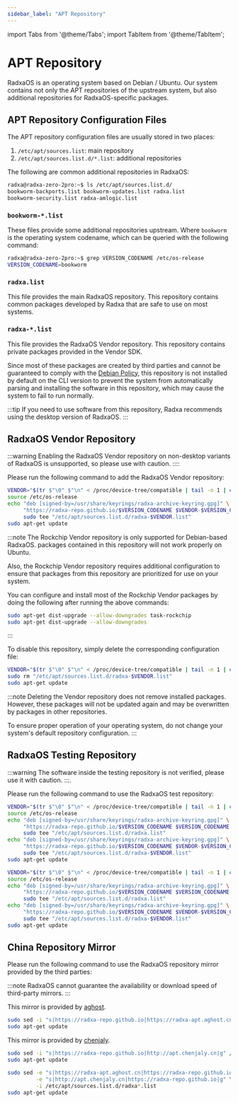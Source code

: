 ```yaml
---
sidebar_label: "APT Repository"
---
```


import Tabs from '@theme/Tabs';
import TabItem from '@theme/TabItem';

# APT Repository

RadxaOS is an operating system based on Debian / Ubuntu. Our system contains not only the APT repositories of the upstream system, but also additional repositories for RadxaOS-specific packages.

## APT Repository Configuration Files

The APT repository configuration files are usually stored in two places:

1. `/etc/apt/sources.list`: main repository
2. `/etc/apt/sources.list.d/*.list`: additional repositories

The following are common additional repositories in RadxaOS:

```bash
radxa@radxa-zero-2pro:~$ ls /etc/apt/sources.list.d/
bookworm-backports.list bookworm-updates.list radxa.list
bookworm-security.list radxa-amlogic.list
```

### `bookworm-*.list`

These files provide some additional repositories upstream. Where `bookworm` is the operating system codename, which can be queried with the following command:

```bash
radxa@radxa-zero-2pro:~$ grep VERSION_CODENAME /etc/os-release
VERSION_CODENAME=bookworm
```

### `radxa.list`

This file provides the main RadxaOS repository. This repository contains common packages developed by Radxa that are safe to use on most systems.

### `radxa-*.list`

This file provides the RadxaOS Vendor repository. This repository contains private packages provided in the Vendor SDK.

Since most of these packages are created by third parties and cannot be guaranteed to comply with the [Debian Policy](https://www.debian.org/doc/debian-policy/), this repository is not installed by default on the CLI version to prevent the system from automatically parsing and installing the software in this repository, which may cause the system to fail to run normally.

:::tip
If you need to use software from this repository, Radxa recommends using the desktop version of RadxaOS.
:::

## RadxaOS Vendor Repository

<Tabs queryString="vendor-repo">
  <TabItem value="enable" label="Enable">

:::warning
Enabling the RadxaOS Vendor repository on non-desktop variants of RadxaOS is unsupported, so please use with caution.
::::

Please run the following command to add the RadxaOS Vendor repository:

```bash
VENDOR="$(tr $"\0" $"\n" < /proc/device-tree/compatible | tail -n 1 | cut -d "," -f 1)"
source /etc/os-release
echo "deb [signed-by=/usr/share/keyrings/radxa-archive-keyring.gpg]" \
     "https://radxa-repo.github.io/$VERSION_CODENAME $VENDOR-$VERSION_CODENAME main" | \
     sudo tee "/etc/apt/sources.list.d/radxa-$VENDOR.list"
sudo apt-get update
```

:::note
The Rockchip Vendor repository is only supported for Debian-based RadxaOS. packages contained in this repository will not work properly on Ubuntu.

Also, the Rockchip Vendor repository requires additional configuration to ensure that packages from this repository are prioritized for use on your system.

You can configure and install most of the Rockchip Vendor packages by doing the following after running the above commands:

```bash
sudo apt-get dist-upgrade --allow-downgrades task-rockchip
sudo apt-get dist-upgrade --allow-downgrades
```

:::

  </TabItem>
  <TabItem value="disable" label="Disable">

To disable this repository, simply delete the corresponding configuration file:

```bash
VENDOR="$(tr $"\0" $"\n" < /proc/device-tree/compatible | tail -n 1 | cut -d "," -f 1)"
sudo rm "/etc/apt/sources.list.d/radxa-$VENDOR.list"
sudo apt-get update
```

:::note
Deleting the Vendor repository does not remove installed packages. However, these packages will not be updated again and may be overwritten by packages in other repositories.

To ensure proper operation of your operating system, do not change your system's default repository configuration.
:::

  </TabItem>
</Tabs>

## RadxaOS Testing Repository

<Tabs queryString="test-repo">
  <TabItem value="enable" label="Enable">

:::warning
The software inside the testing repository is not verified, please use it with caution.
:::.

Please run the following command to use the RadxaOS test repository:

```bash
VENDOR="$(tr $"\0" $"\n" < /proc/device-tree/compatible | tail -n 1 | cut -d "," -f 1)"
source /etc/os-release
echo "deb [signed-by=/usr/share/keyrings/radxa-archive-keyring.gpg]" \
     "https://radxa-repo.github.io/$VERSION_CODENAME $VERSION_CODENAME-test main" | \
     sudo tee "/etc/apt/sources.list.d/radxa.list"
echo "deb [signed-by=/usr/share/keyrings/radxa-archive-keyring.gpg]" \
     "https://radxa-repo.github.io/$VERSION_CODENAME $VENDOR-$VERSION_CODENAME-test main" | \
     sudo tee "/etc/apt/sources.list.d/radxa-$VENDOR.list"
sudo apt-get update
```

  </TabItem>
  <TabItem value="disable" label="Disable">

```bash
VENDOR="$(tr $"\0" $"\n" < /proc/device-tree/compatible | tail -n 1 | cut -d "," -f 1)"
source /etc/os-release
echo "deb [signed-by=/usr/share/keyrings/radxa-archive-keyring.gpg]" \
     "https://radxa-repo.github.io/$VERSION_CODENAME $VERSION_CODENAME main" | \
     sudo tee "/etc/apt/sources.list.d/radxa.list"
echo "deb [signed-by=/usr/share/keyrings/radxa-archive-keyring.gpg]" \
     "https://radxa-repo.github.io/$VERSION_CODENAME $VENDOR-$VERSION_CODENAME main" | \
     sudo tee "/etc/apt/sources.list.d/radxa-$VENDOR.list"
sudo apt-get update
```

  </TabItem>
</Tabs>

## China Repository Mirror

Please run the following command to use the RadxaOS repository mirror provided by the third parties:

:::note
RadxaOS cannot guarantee the availability or download speed of third-party mirrors.
:::

<Tabs queryString="mirror">
  <TabItem value="aghost">

This mirror is provided by [aghost](mailto:ggg17226@gmail.com).

```bash
sudo sed -i "s|https://radxa-repo.github.io|https://radxa-apt.aghost.cn|g" /etc/apt/sources.list.d/radxa*.list
sudo apt-get update
```

  </TabItem>
  <TabItem value="chenjaly">

This mirror is provided by [chenjaly](mailto:2540735020@qq.com).

```bash
sudo sed -i "s|https://radxa-repo.github.io|http://apt.chenjaly.cn|g" /etc/apt/sources.list.d/radxa*.list
sudo apt-get update
```

  </TabItem>
  <TabItem value="default" label="Restore Defaults">

```bash
sudo sed -e "s|https://radxa-apt.aghost.cn|https://radxa-repo.github.io|g" \
         -e "s|http://apt.chenjaly.cn|https://radxa-repo.github.io|g" \
         -i /etc/apt/sources.list.d/radxa*.list
sudo apt-get update
```

  </TabItem>
</Tabs>
